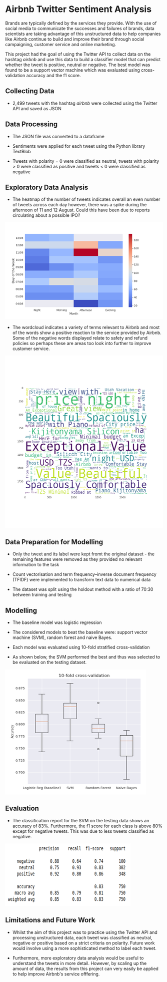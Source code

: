 # Airbnb Twitter Sentiment Analysis

 Brands are typically defined by the services they provide. With the use of social media to communicate the successes and failures of brands, data scientists are taking advantage of this unstructured data to help companies like Airbnb continue to build and improve their brand through social campaigning, customer service and online marketing. 
 
 This project had the goal of using the Twitter API to collect data on the hashtag *airbnb* and use this data to build a classifier model that can predict whether the tweet is positive, neutral or negative. The best model was found to be a support vector machine which was evaluated using cross-validation accuracy and the f1 score.
 
 ## Collecting Data

* 2,499 tweets with the hashtag *airbnb* were collected using the Twitter API and saved as JSON

## Data Processing

* The JSON file was converted to a dataframe

* Sentiments were applied for each tweet using the Python library TextBlob

* Tweets with polarity = 0 were classified as neutral, tweets with polarity > 0 were classified as positive and tweets < 0 were classified as negative

## Exploratory Data Analysis

* The heatmap of the number of tweets indicates overall an even number of tweets across each day however, there was a spike during the afternoon of 11 and 12 August. Could this have been due to reports circulating about a possible IPO?
<img src="https://github.com/aidenaslam/Airbnb-Twitter-Sentiment-Analysis/blob/master/03_Date_Time_Heatmap.png" width="580" height="310" />

* The wordcloud indicates a variety of terms relevant to Airbnb and most of the words show a positive reaction to the service provided by Airbnb. Some of the negative words displayed relate to safety and refund policies so perhaps these are areas too look into further to improve customer service. 
<img src="https://github.com/aidenaslam/Airbnb-Twitter-Sentiment-Analysis/blob/master/05_Wordcloud_.png" width="580" height="550" />

## Data Preparation for Modelling

* Only the tweet and its label were kept fromt the original dataset - the remaining features were removed as they provided no relevant information to the task 

* Count vectorisation and term frequency–inverse document frequency (TFIDF) were implemented to transform text data to numerical data

* The dataset was split using the holdout method with a ratio of 70:30 between training and testing

## Modelling

* The baseline model was logistic regression

* The considered models to beat the baseline were: support vector machine (SVM), random forest and naive Bayes.

* Each model was evaluated using 10-fold stratified cross-validation

* As shown below, the SVM performed the best and thus was selected to be evaluated on the testing dataset.
<img src="https://github.com/aidenaslam/Airbnb-Twitter-Sentiment-Analysis/blob/master/04_CV_Models.png" width="450" height="400" />


## Evaluation

* The classification report for the SVM on the testing data shows an accuracy of 83%. Furthermore, the f1 score for each class is above 80% except for negative tweets. This was due to less tweets classified as negative. 
<img src="https://github.com/aidenaslam/Airbnb-Twitter-Sentiment-Analysis/blob/master/07_classification_report.PNG" width="400" height="200" />


## Limitations and Future Work

* Whilst the aim of this project was to practice using the Twitter API and processing unstructured data, each tweet was classified as neutral, negative or positive based on a strict criteria on polarity. Future work would involve using a more sophisticated method to label each tweet. 

* Furthermore, more exploratory data analysis would be useful to understand the tweets in more detail. However, by scaling up the amount of data, the results from this project can very easily be applied to help improve Airbnb's service offfering. 
